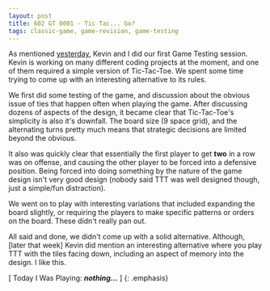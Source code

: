 ```yaml
---
layout: post
title: 602 GT 0001 - Tic Tac... Go?
tags: classic-game, game-revision, game-testing
---
```

As mentioned [yesterday](), Kevin and I did our first Game Testing session. Kevin is working on many different coding projects at the moment, and one of them required a simple version of Tic-Tac-Toe.  We spent some time trying to come up with an interesting alternative to its rules.

We first did some testing of the game, and discussion about the obvious issue of ties that happen often when playing the game.  After discussing dozens of aspects of the design, it became clear that Tic-Tac-Toe's simplicity is also it's downfall.  The board size (9 space grid), and the alternating turns pretty much means that strategic decisions are limited beyond the obvious.

It also was quickly clear that essentially the first player to get **two** in a row was on offense, and causing the other player to be forced into a defensive position. Being forced into doing something by the nature of the game design isn't very good design (nobody said TTT was well designed though, just a simple/fun distraction).

We went on to play with interesting variations that included expanding the board slightly, or requiring the players to make specific patterns or orders on the board.  These didn't really pan out.

All said and done, we didn't come up with a solid alternative. Although, [later that week] Kevin did mention an interesting alternative where you play TTT with the tiles facing down, including an aspect of memory into the design.  I like this.

[ Today I Was Playing: ***nothing...*** ]
{: .emphasis}